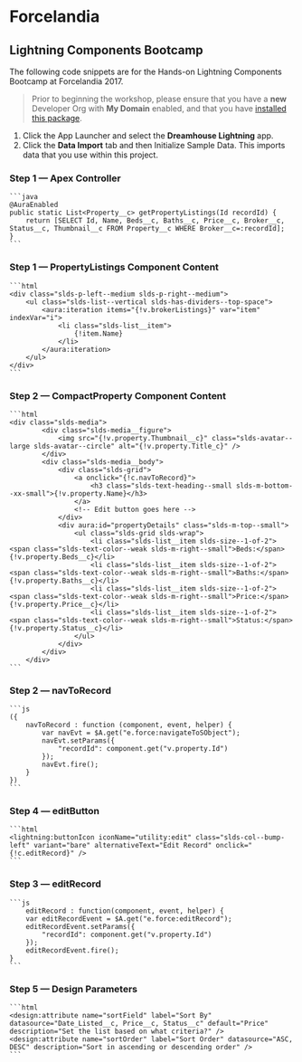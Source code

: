 # Forcelandia
## Lightning Components Bootcamp

The following code snippets are for the Hands-on Lightning Components Bootcamp at Forcelandia 2017.

> Prior to beginning the workshop, please ensure that you have a **new** Developer Org with **My Domain** enabled, and that you have [installed this package](https://login.salesforce.com/packaging/installPackage.apexp?p0=04t6A000000SG0F).

1. Click the App Launcher and select the **Dreamhouse Lightning** app.
2. Click the **Data Import** tab and then Initialize Sample Data. This imports data that you use within this project.

### Step 1 &mdash; Apex Controller

	```java
	@AuraEnabled
    public static List<Property__c> getPropertyListings(Id recordId) {
        return [SELECT Id, Name, Beds__c, Baths__c, Price__c, Broker__c, Status__c, Thumbnail__c FROM Property__c WHERE Broker__c=:recordId];
    }
	```

### Step 1 &mdash; PropertyListings Component Content

	```html
	<div class="slds-p-left--medium slds-p-right--medium">
        <ul class="slds-list--vertical slds-has-dividers--top-space">
            <aura:iteration items="{!v.brokerListings}" var="item" indexVar="i">
                <li class="slds-list__item">                   
                    {!item.Name}
                </li>
            </aura:iteration>
        </ul>
    </div>
	```
	
### Step 2 &mdash; CompactProperty Component Content

	```html
	<div class="slds-media">
	        <div class="slds-media__figure">
	            <img src="{!v.property.Thumbnail__c}" class="slds-avatar--large slds-avatar--circle" alt="{!v.property.Title_c}" />
	        </div>
	        <div class="slds-media__body">
	            <div class="slds-grid">
	                <a onclick="{!c.navToRecord}">
	                    <h3 class="slds-text-heading--small slds-m-bottom--xx-small">{!v.property.Name}</h3>
	                </a>
	                <!-- Edit button goes here -->
	            </div>
	            <div aura:id="propertyDetails" class="slds-m-top--small">
	                <ul class="slds-grid slds-wrap">
	                    <li class="slds-list__item slds-size--1-of-2"><span class="slds-text-color--weak slds-m-right--small">Beds:</span> {!v.property.Beds__c}</li>
	                    <li class="slds-list__item slds-size--1-of-2"><span class="slds-text-color--weak slds-m-right--small">Baths:</span> {!v.property.Baths__c}</li>
	                    <li class="slds-list__item slds-size--1-of-2"><span class="slds-text-color--weak slds-m-right--small">Price:</span> {!v.property.Price__c}</li>
	                    <li class="slds-list__item slds-size--1-of-2"><span class="slds-text-color--weak slds-m-right--small">Status:</span> {!v.property.Status__c}</li>
	                </ul>
	            </div>
	        </div>
	    </div>
	```

### Step 2 &mdash; navToRecord

	```js
	({
	    navToRecord : function (component, event, helper) {
	        var navEvt = $A.get("e.force:navigateToSObject");
	        navEvt.setParams({
	            "recordId": component.get("v.property.Id")
	        });
	        navEvt.fire();
	    }
	})
	```
	
### Step 4 &mdash; editButton

	```html
	<lightning:buttonIcon iconName="utility:edit" class="slds-col--bump-left" variant="bare" alternativeText="Edit Record" onclick="{!c.editRecord}" />
	```

### Step 3 &mdash; editRecord

	```js
		editRecord : function(component, event, helper) {
	    var editRecordEvent = $A.get("e.force:editRecord");
	    editRecordEvent.setParams({
	        "recordId": component.get("v.property.Id")
	    });
	    editRecordEvent.fire();
	}
	```
	
### Step 5 &mdash; Design Parameters

	```html
	<design:attribute name="sortField" label="Sort By" datasource="Date_Listed__c, Price__c, Status__c" default="Price" description="Set the list based on what criteria?" />
	<design:attribute name="sortOrder" label="Sort Order" datasource="ASC, DESC" description="Sort in ascending or descending order" />
	```